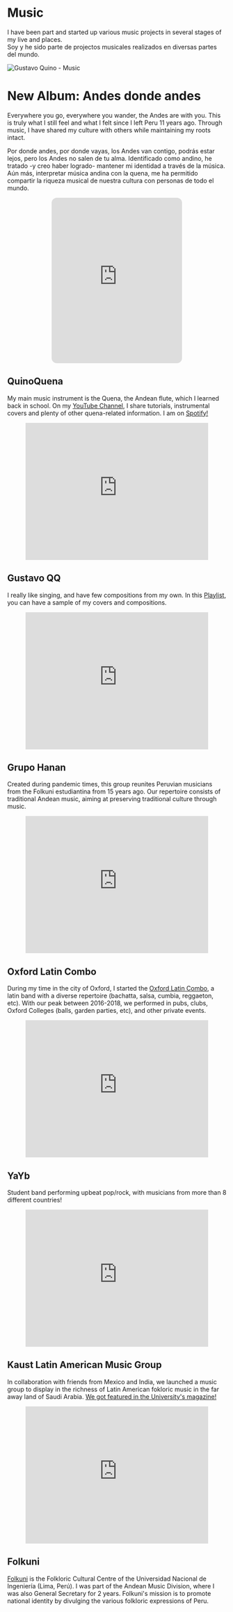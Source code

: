 # Music


I have been part and started up various music projects in several stages of my live and places.
<br />Soy y he sido parte de projectos musicales realizados en diversas partes del mundo.

![Gustavo Quino - Music](V-Music.gif)

# New Album: Andes donde andes
Everywhere you go, everywhere you wander, the Andes are with you. This is truly what I still feel and what I felt since I left Peru 11 years ago. Through music, I have shared my culture with others while maintaining my roots intact.

Por donde andes, por donde vayas, los Andes van contigo, podrás estar lejos, pero los Andes no salen de tu alma. Identificado como andino, he tratado -y creo haber logrado- mantener mi identidad a través de la música. Aún más, interpretar música andina con la quena, me ha permitido compartir la riqueza musical de nuestra cultura con personas de todo el mundo. 
<div align="center">
<iframe src="https://open.spotify.com/embed?uri=spotify%3Aalbum%3A31q4zj0h2HQ6YQ0tV74QPX" width="300" height="380" frameborder="0" style="border-radius: 12px;"allowtransparency="true" allow="encrypted-media"></iframe>
</div>

## QuinoQuena
My main music instrument is the Quena, the Andean flute, which I learned back in school. On my [YouTube Channel](https://www.youtube.com/quinoquena), I share tutorials, instrumental covers and plenty of other quena-related information.
I am on [Spotify!](https://open.spotify.com/artist/2oKWj1EX2ITKyUIk5RcflV?si=fPUuO0gZRTC3wFa_mAel6g)
<div align="center">
<iframe width="420" height="315" frameBorder="0" 
src="https://www.youtube.com/embed/oMxRQ4c0YfM?">
</iframe> 
</div>

## Gustavo QQ
I really like singing, and have few compositions from my own. In this [Playlist](https://www.youtube.com/watch?v=XP_PIkuOFhQ&list=PLPNorLJM1W9T9gdI-_ae6Ruzacd7LKt-Q), you can have a sample of my covers and compositions.
<div align="center">
<iframe width="420" height="315" frameBorder="0" 
src="https://www.youtube.com/embed/XP_PIkuOFhQ?">
</iframe> 
</div>

## Grupo Hanan
Created during pandemic times, this group reunites Peruvian musicians from the Folkuni estudiantina from 15 years ago. Our repertoire consists of traditional Andean music, aiming at preserving traditional culture through music.
<div align="center">
<iframe width="420" height="315" frameBorder="0" 
src="https://www.youtube.com/embed/EISn42J8QYs?">
</iframe> 
</div>

## Oxford Latin Combo
During my time in the city of Oxford, I started the [Oxford Latin Combo](https://www.facebook.com/latincombo/), a latin band with a diverse repertoire (bachatta, salsa, cumbia, reggaeton, etc). With our peak between 2016-2018, we performed in pubs, clubs, Oxford Colleges (balls, garden parties, etc), and other private events. 
<div align="center">
<iframe width="420" height="315" frameBorder="0" 
src="https://www.youtube.com/embed/5tPtBJdvY54?t=1535">
</iframe> 
</div>

## YaYb
Student band performing upbeat pop/rock, with musicians from more than 8 different countries!
<div align="center">
<iframe width="420" height="315" frameBorder="0" 
src="https://www.youtube.com/embed/9eQNpmdZns0?">
</iframe> 
</div>

## Kaust Latin American Music Group
In collaboration with friends from Mexico and India, we launched a music group to display in the richness of Latin American fokloric music in the far away land of Saudi Arabia. 
[We got featured in the University's magazine!](https://issuu.com/kaustbeacon/docs/2013_may_beacon)
<div align="center">
<iframe width="420" height="315" frameBorder="0" 
src="https://www.youtube.com/embed/Bu-6HXPp22k?">
</iframe> 
</div>

## Folkuni
[Folkuni](https://www.facebook.com/folkunioficial/) is the Folkloric Cultural Centre of the Universidad Nacional de Ingeniería (Lima, Perú). I was part of the Andean Music Division, where I was also General Secretary for 2 years. Folkuni's mission is to promote national identity by divulging the various folkloric expressions of Peru.
